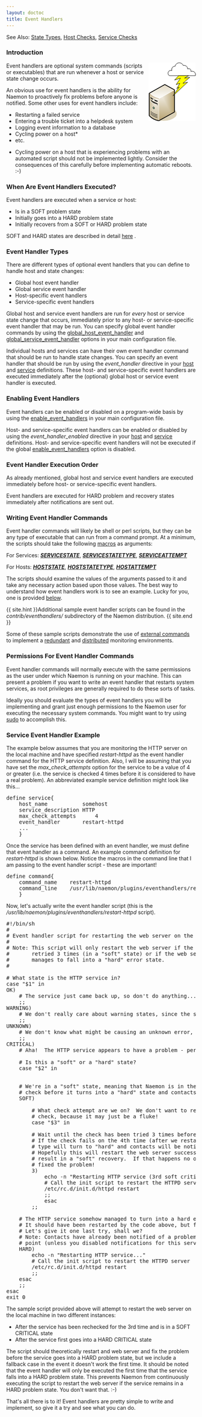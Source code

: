 ```yaml
---
layout: doctoc
title: Event Handlers
---
```

<span class="glyphicon glyphicon-arrow-right"></span> See Also: <a href="statetypes.html">State Types</a>, <a href="hostchecks.html">Host Checks</a>, <a href="servicechecks.html">Service Checks</a>

### Introduction

<img src="images/eventhandlers.png" border="0" style="float: right;" alt="Event Handlers" title="Event Handlers">

Event handlers are optional system commands (scripts or executables) that are run whenever a host or service state change occurs.

An obvious use for event handlers is the ability for Naemon to proactively fix problems before anyone is notified.  Some other uses for event handlers include:

<ul>
<li>Restarting a failed service</li>
<li>Entering a trouble ticket into a helpdesk system</li>
<li>Logging event information to a database</li>
<li>Cycling power on a host*</li>
<li>etc.</li>
</ul>

* Cycling power on a host that is experiencing problems with an automated script should not be implemented lightly.  Consider the consequences of this carefully before implementing automatic reboots. :-)

### When Are Event Handlers Executed?

Event handlers are executed when a service or host:

<ul>
<li>Is in a SOFT problem state
<li>Initially goes into a HARD problem state
<li>Initially recovers from a SOFT or HARD problem state
</ul>

SOFT and HARD states are described in detail <a href="statetypes.html">here</a> .

### Event Handler Types

There are different types of optional event handlers that you can define to handle host and state changes:

<ul>
<li>Global host event handler</li>
<li>Global service event handler</li>
<li>Host-specific event handlers</li>
<li>Service-specific event handlers</li>
</ul>

Global host and service event handlers are run for <i>every</i> host or service state change that occurs, immediately prior to any host- or service-specific event handler that may be run.  You can specify global event handler commands by using the <a href="configmain.html#global_host_event_handler">global_host_event_handler</a> and <a href="configmain.html#global_service_event_handler">global_service_event_handler</a> options in your main configuration file.

Individual hosts and services can have their own event handler command that should be run to handle state changes.  You can specify an event handler that should be run by using the <i>event_handler</i> directive in your <a href="objectdefinitions.html#host">host</a> and <a href="objectdefinitions.html#service">service</a> definitions.  These host- and service-specific event handlers are executed immediately after the (optional) global host or service event handler is executed.

### Enabling Event Handlers

Event handlers can be enabled or disabled on a program-wide basis by using the <a href="configmain.html#enable_event_handlers">enable_event_handlers</a> in your main configuration file.

Host- and service-specific event handlers can be enabled or disabled by using the <i>event_handler_enabled</i> directive in your <a href="objectdefinitions.html#host">host</a> and <a href="objectdefinitions.html#service">service</a> definitions.  Host- and service-specific event handlers will not be executed if the global <a href="configmain.html#enable_event_handlers">enable_event_handlers</a> option is disabled.

### Event Handler Execution Order

As already mentioned, global host and service event handlers are executed immediately before host- or service-specific event handlers.

Event handlers are executed for HARD problem and recovery states immediately after notifications are sent out.

### Writing Event Handler Commands

Event handler commands will likely be shell or perl scripts, but they can be any type of executable that can run from a command prompt.  At a minimum, the scripts should take the following <a href="macros.html">macros</a> as arguments:

For Services: <a href="macrolist.html#servicestate"><b>$SERVICESTATE$</b></a>, <a href="macrolist.html#servicestatetype"><b>$SERVICESTATETYPE$</b></a>, <a href="macrolist.html#serviceattempt"><b>$SERVICEATTEMPT$</b></a><br>

For Hosts: <a href="macrolist.html#hoststate"><b>$HOSTSTATE$</b></a>, <a href="macrolist.html#hoststatetype"><b>$HOSTSTATETYPE$</b></a>, <a href="macrolist.html#hostattempt"><b>$HOSTATTEMPT$</b></a>

The scripts should examine the values of the arguments passed to it and take any necessary action based upon those values.  The best way to understand how event handlers work is to see an example.  Lucky for you, one is provided <a href="#example">below</a>.

{{ site.hint }}Additional sample event handler scripts can be found in the <i>contrib/eventhandlers/</i> subdirectory of the Naemon distribution. {{ site.end }}

Some of these sample scripts demonstrate the use of <a href="extcommands.html">external commands</a> to implement a <a href="redundancy.html">redundant</a> and <a href="distributed.html">distributed</a> monitoring environments.

### Permissions For Event Handler Commands

Event handler commands will normally execute with the same permissions as the user under which
Naemon is running on your machine.  This can present a problem if you want to write an event handler that restarts system
services, as root privileges are generally required to do these sorts of tasks.

Ideally you should evaluate the types of event handlers you will be implementing and grant just enough permissions
to the Naemon user for executing the necessary system commands.  You might want to try using <a href="http://www.courtesan.com/sudo/sudo.html">sudo</a> to accomplish this.

<a name="example"></a>

### Service Event Handler Example

The example below assumes that you are monitoring the HTTP server on the local machine and have specified <i>restart-httpd</i> as the event handler command for the HTTP service definition.  Also, I will be assuming that you have set the <i>max_check_attempts</i> option for the service to be a value of 4 or greater (i.e. the service is checked 4 times before it is considered to have a real problem).  An abbreviated example service definition might look like this...

<pre>
define service{
	host_name			somehost
	service_description	HTTP
	max_check_attempts		4
	event_handler		restart-httpd
	...
	}
</pre>

Once the service has been defined with an event handler, we must define that event handler as a command.  An example command definition for <i>restart-httpd</i> is shown below.  Notice the macros in the command line that I am passing to the event handler script - these are important!

<pre>
define command{
	command_name	restart-httpd
	command_line	/usr/lib/naemon/plugins/eventhandlers/restart-httpd  $SERVICESTATE$ $SERVICESTATETYPE$ $SERVICEATTEMPT$
	}
</pre>

Now, let's actually write the event handler script (this is the <i>/usr/lib/naemon/plugins/eventhandlers/restart-httpd</i> script).

<pre>
#!/bin/sh
#
# Event handler script for restarting the web server on the local machine
#
# Note: This script will only restart the web server if the service is
#       retried 3 times (in a "soft" state) or if the web service somehow
#       manages to fall into a "hard" error state.
#

# What state is the HTTP service in?
case "$1" in
OK)
	# The service just came back up, so don't do anything...
	;;
WARNING)
	# We don't really care about warning states, since the service is probably still running...
	;;
UNKNOWN)
	# We don't know what might be causing an unknown error, so don't do anything...
	;;
CRITICAL)
	# Aha!  The HTTP service appears to have a problem - perhaps we should restart the server...

	# Is this a "soft" or a "hard" state?
	case "$2" in


	# We're in a "soft" state, meaning that Naemon is in the middle of retrying the
	# check before it turns into a "hard" state and contacts get notified...
	SOFT)

		# What check attempt are we on?  We don't want to restart the web server on the first
		# check, because it may just be a fluke!
		case "$3" in

		# Wait until the check has been tried 3 times before restarting the web server.
		# If the check fails on the 4th time (after we restart the web server), the state
		# type will turn to "hard" and contacts will be notified of the problem.
		# Hopefully this will restart the web server successfully, so the 4th check will
		# result in a "soft" recovery.  If that happens no one gets notified because we
		# fixed the problem!
		3)
			echo -n "Restarting HTTP service (3rd soft critical state)..."
			# Call the init script to restart the HTTPD server
			/etc/rc.d/init.d/httpd restart
			;;
			esac
		;;

	# The HTTP service somehow managed to turn into a hard error without getting fixed.
	# It should have been restarted by the code above, but for some reason it didn't.
	# Let's give it one last try, shall we?
	# Note: Contacts have already been notified of a problem with the service at this
	# point (unless you disabled notifications for this service)
	HARD)
		echo -n "Restarting HTTP service..."
		# Call the init script to restart the HTTPD server
		/etc/rc.d/init.d/httpd restart
		;;
	esac
	;;
esac
exit 0
</pre>

The sample script provided above will attempt to restart the web server on the local machine in two different instances:

<ul>
<li>After the service has been rechecked for the 3rd time and is in a SOFT CRITICAL state</li>
<li>After the service first goes into a HARD CRITICAL state</li>
</ul>

The script should theoretically restart and web server and fix the problem before the service goes into a HARD problem state, but we include a fallback case in the event it doesn't work the first time.  It should be noted that the event handler will only be executed the first time that the service falls into a HARD problem state.  This prevents Naemon from continuously executing the script to restart the web server if the service remains in a HARD problem state.  You don't want that. :-)

That's all there is to it!  Event handlers are pretty simple to write and implement, so give it a try and see what you can do.
